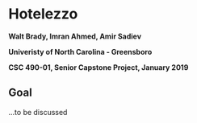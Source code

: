 # Hotelezzo

**Walt Brady, Imran Ahmed, Amir Sadiev** 

**Univeristy of North Carolina - Greensboro** 

**CSC 490-01, Senior Capstone Project, January 2019**

## Goal
...to be discussed
